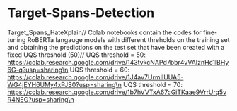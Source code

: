 # Target-Spans-Detection
Target_Spans_HateXplain//
Colab notebooks contain the codes for fine-tuning RoBERTa langauge models with different threholds on the training set and obtaining the predictions on the test set that have been created with a fixed UQS threshold (50)//
  UQS threshold = 50: https://colab.research.google.com/drive/143tvkcNAPd7bbr4vVAIznHc1lBHy6G-q?usp=sharing\n
  UQS threshold = 60: https://colab.research.google.com/drive/1J4av7UrmIIUUA5-WG4jEYH6UMy4xPJS0?usp=sharing\n
  UQS threshold = 70: https://colab.research.google.com/drive/1b7hVVTxA67cGiTKaae9VrrUrq5vR4NEG?usp=sharing\n
